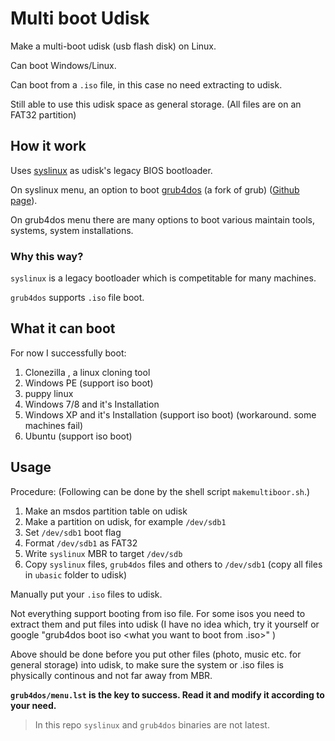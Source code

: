 # Multi boot Udisk

Make a multi-boot udisk (usb flash disk) on Linux. 

Can boot Windows/Linux. 

Can boot from a `.iso` file, in this case no need extracting to udisk. 

Still able to use this udisk space as general storage. (All files are on an FAT32 partition)

## How it work
Uses [syslinux](http://www.syslinux.org) as udisk's legacy BIOS bootloader.

On syslinux menu, an option to boot [grub4dos](http://grub4dos.sourceforge.net/) (a fork of grub) ([Github page](https://github.com/chenall/grub4dos)).

On grub4dos menu there are many options to boot various maintain tools, systems, system installations.

### Why this way?
`syslinux` is a legacy bootloader which is competitable for many machines.

`grub4dos` supports `.iso` file boot. 

## What it can boot

For now I successfully boot:
1. Clonezilla , a linux cloning tool
2. Windows PE (support iso boot)
3. puppy linux
4. Windows 7/8 and it's Installation
5. Windows XP and it's Installation (support iso boot) (workaround. some machines fail)
6. Ubuntu (support iso boot)

## Usage

Procedure: (Following can be done by the shell script `makemultiboor.sh`.)
1. Make an msdos partition table on udisk
2. Make a partition on udisk, for example `/dev/sdb1`
3. Set `/dev/sdb1` boot flag
4. Format `/dev/sdb1` as FAT32
5. Write `syslinux` MBR to target `/dev/sdb`
6. Copy `syslinux` files, `grub4dos` files and others to `/dev/sdb1` (copy all files in `ubasic` folder to udisk)

Manually put your `.iso` files to udisk. 

Not everything support booting from iso file. For some isos you need to extract them and put files into udisk (I have no idea which, try it yourself or google "grub4dos boot iso <what you want to boot from .iso>" )

Above should be done before you put other files (photo, music etc. for general storage) into udisk, to make sure the system or .iso files is physically continous and not far away from MBR.

**`grub4dos/menu.lst` is the key to success. Read it and modify it according to your need.**

> In this repo `syslinux` and `grub4dos` binaries are not latest.
